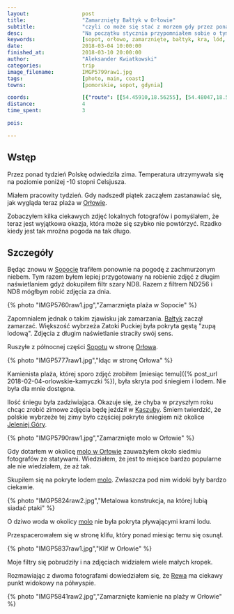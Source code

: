 ```yaml
---
layout:                 post
title:                  "Zamarznięty Bałtyk w Orłowie"
subtitle:               "czyli co może się stać z morzem gdy przez ponad tydzień temperatura spadnie poniżej -10 stopni Celsjusza"
desc:                   "Na początku stycznia przypomniałem sobie o tym, jak w 2012 roku temperatura w Poznaniu wynosiła -16 stopni. Nie przypuszczałem, że końcówka zimy może być taka mroźna. Wyjazd do Sopotu był bardzo impulsywny. Wiedziałem, że taka pogoda może się szybko nie powtórzyć."
keywords:               [sopot, orłowo, zamarznięte, bałtyk, kra, lód, pochmurnie]
date:                   2018-03-04 10:00:00
finished_at:            2018-03-10 20:00:00
author:                 "Aleksander Kwiatkowski"
categories:             trip
image_filename:         IMGP5799raw1.jpg
tags:                   [photo, main, coast]
towns:                  [pomorskie, sopot, gdynia]

coords:                 [{"route": [[54.45910,18.56255], [54.48047,18.56435]], "type": "hike"}]
distance:               4
time_spent:             3

pois:

---
```


[wiki-orlowo]: https://pl.wikipedia.org/wiki/Or%C5%82owo_(Gdynia)
[wiki-orlowo-molo]: https://pl.wikipedia.org/wiki/Molo_w_Gdyni_Or%C5%82owie
[wiki-sopot]: https://pl.wikipedia.org/wiki/Sopot
[wiki-baltyk]: https://pl.wikipedia.org/wiki/Morze_Ba%C5%82tyckie
[wiki-kaszuby]: https://pl.wikipedia.org/wiki/Kaszuby
[wiki-jelenia-gora]: https://pl.wikipedia.org/wiki/Jelenia_G%C3%B3ra
[wiki-rewa]: https://pl.wikipedia.org/wiki/Rewa_(wojew%C3%B3dztwo_pomorskie)


## Wstęp

Przez ponad tydzień Polskę odwiedziła zima. Temperatura utrzymywała się
na poziomie poniżej -10 stopni Celsjusza.

Miałem pracowity tydzień. Gdy nadszedł piątek zacząłem zastanawiać się,
jak wygląda teraz plaża w [Orłowie][wiki-orlowo].

Zobaczyłem kilka ciekawych zdjęć lokalnych fotografów i
pomyślałem, że teraz jest wyjątkowa okazja, która może się szybko nie
powtórzyć. Rzadko kiedy jest tak mroźna pogoda na tak długo.

## Szczegóły

Będąc znowu w [Sopocie][wiki-sopot] trafiłem ponownie na pogodę z
zachmurzonym niebem.
Tym razem byłem lepiej przygotowany na robienie zdjęć z długim naświetlaniem
gdyż dokupiłem filtr szary ND8. Razem z filtrem ND256 i ND8 mógłbym robić
zdjęcia za dnia.

{% photo "IMGP5760raw1.jpg","Zamarznięta plaża w Sopocie" %}

Zapomnialem jednak o takim zjawisku jak zamarzania. [Bałtyk][wiki-baltyk] zaczął
zamarzać. Większość wybrzeża Zatoki Puckiej była pokryta gęstą "zupą lodową".
Zdjęcia z długim naświetlanie straciły swój sens.

Ruszyłe z północnej części [Sopotu][wiki-sopot] w stronę
[Orłowa][wiki-orlowo].

{% photo "IMGP5777raw1.jpg","Idąc w stronę Orłowa" %}

Kamienista plaża, której sporo zdjęć zrobiłem
[miesiąc temu]({% post_url 2018-02-04-orlowskie-kamyczki %}), była skryta
pod śniegiem i lodem. Nie była dla mnie dostępna.

Ilość śniegu była zadziwiająca. Okazuje się, że chyba w
przyszłym roku chcąc zrobić
zimowe zdjęcia będę jeździł w [Kaszuby][wiki-kaszuby]. Śmiem twierdzić,
że polskie wybrzeże tej zimy było częściej pokryte śniegiem niż okolice
[Jeleniej Góry][wiki-jelenia-gora].

{% photo "IMGP5790raw1.jpg","Zamarznięte molo w Orłowie" %}

Gdy dotarłem w okolicę [molo w Orłowie][wiki-orlowo-molo] zauważyłem
około siedmiu fotografów ze statywami. Wiedziałem, że jest to miejsce
bardzo popularne ale nie wiedziałem, że aż tak.

Skupiłem się na pokryte lodem [molo][wiki-orlowo-molo].
Zwłaszcza pod nim widoki były bardzo ciekawie.

{% photo "IMGP5824raw2.jpg","Metalowa konstrukcja, na której lubią siadać ptaki" %}

O dziwo woda w okolicy [molo][wiki-orlowo-molo] nie była pokryta pływającymi
krami lodu.

Przespacerowałem się w stronę klifu, który ponad miesiąc temu się osunął.

{% photo "IMGP5837raw1.jpg","Klif w Orłowie" %}

Moje filtry się pobrudziły i na zdjęciach widziałem wiele małych kropek.

Rozmawiając z dwoma fotografami dowiedziałem się, że [Rewa][wiki-rewa]
ma ciekawy punkt widokowy na półwyspie.

{% photo "IMGP5841raw2.jpg","Zamarznięte kamienie na plaży w Orłowie" %}
